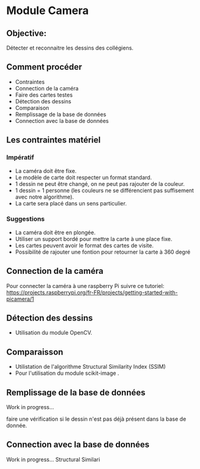 # Module Camera


## Objective:

Détecter et reconnaitre les dessins des collégiens.

## Comment procéder

- Contraintes
- Connection de la caméra
- Faire des cartes testes
- Détection des dessins
- Comparaison
- Remplissage de la base de données
- Connection avec la base de données

##  Les contraintes matériel

### Impératif

- La caméra doit être fixe.
- Le modèle de carte doit respecter un format standard.
- 1 dessin ne peut être changé, on ne peut pas rajouter de la couleur.
- 1 dessin = 1 personne (les couleurs ne se différencient pas suffisement avec notre algorithme).
- La carte sera placé dans un sens particulier.

### Suggestions

- La caméra doit être en plongée.
- Utiliser un support bordé pour mettre la carte à une place fixe.
- Les cartes peuvent avoir le format des cartes de visite.
- Possibilité de rajouter une fontion pour retourner la carte à 360 degré

## Connection de la caméra 

Pour connecter la caméra à une raspberry Pi suivre ce tutoriel:
https://projects.raspberrypi.org/fr-FR/projects/getting-started-with-picamera/1

## Détection des dessins

- Utilisation du module OpenCV.

## Comparaisson

- Utilistation de l'algorithme Structural Similarity Index (SSIM)
- Pour l'utilisation du module scikit-image .

## Remplissage de la base de données

Work in progress...

faire une vérification si le dessin n'est pas déjà présent dans la base de donnée.


## Connection avec la base de données

Work in progress... Structural Similari